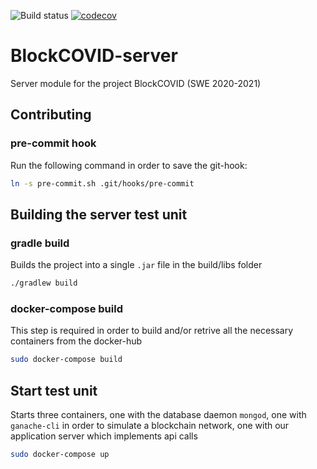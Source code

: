 ![Build status](https://github.com/SwevenSoftware/BlockCOVID-server/actions/workflows/build-server.yml/badge.svg?branch=develop)
[![codecov](https://codecov.io/gh/SwevenSoftware/BlockCOVID-server/branch/develop/graph/badge.svg?token=LD3HF3EPRD)](https://codecov.io/gh/SwevenSoftware/BlockCOVID-server)
# BlockCOVID-server
Server module for the project BlockCOVID (SWE 2020-2021)

## Contributing
### pre-commit hook
Run the following command in order to save the git-hook:
``` bash
ln -s pre-commit.sh .git/hooks/pre-commit
```

## Building the server test unit
### gradle build
Builds the project into a single `.jar` file in the build/libs folder
```sh
./gradlew build
```

### docker-compose build
This step is required in order to build and/or retrive all the necessary containers from the docker-hub
```sh
sudo docker-compose build
```

## Start test unit
Starts three containers, one with the database daemon `mongod`, one with `ganache-cli` in order to simulate a blockchain network, one with our application server which implements api calls
```sh
sudo docker-compose up
```

